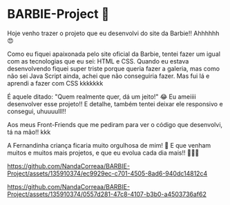 # BARBIE-Project 💖
Hoje venho trazer o projeto que eu desenvolvi do site da Barbie!! Ahhhhhh😍

Como eu fiquei apaixonada pelo site oficial da Barbie, tentei fazer um igual com as tecnologias que eu sei: HTML e CSS.
Quando eu estava desenvolvendo fiquei super triste porque queria fazer a galeria, mas como não sei Java Script ainda, achei que não conseguiria fazer.
Mas fui lá e aprendi a fazer com CSS kkkkkkk

É aquele ditado: "Quem realmente quer, dá um jeito!" 😂
Eu ameiiii desenvolver esse projeto!!
E detalhe, também tentei deixar ele responsivo e consegui, uhuuuulll!!

Aos meus Front-Friends que me pediram para ver o código que desenvolvi, tá na mão!! kkk

A Fernandinha criança ficaria muito orgulhosa de mim! 🥰
E que venham muitos e muitos mais projetos, e que eu evolua cada dia mais!! 🙌🏻🥰


https://github.com/NandaCorreaa/BARBIE-Project/assets/135910374/ec9929ec-c701-4505-8ad6-940dc14812c4



https://github.com/NandaCorreaa/BARBIE-Project/assets/135910374/0557d281-47c8-4107-b3b0-a4503736af62

